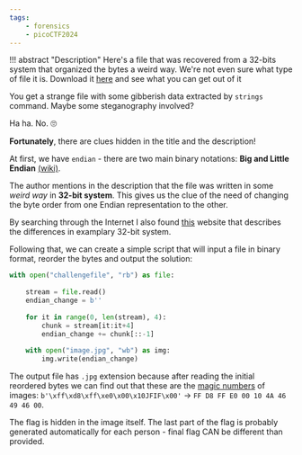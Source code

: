 ```yaml
---
tags:
    - forensics
    - picoCTF2024
---
```


!!! abstract "Description"
    Here's a file that was recovered from a 32-bits system that organized the bytes a weird way. We're not even sure what type of file it is. Download it [here](https://artifacts.picoctf.net/c_titan/115/challengefile) and see what you can get out of it

You get a strange file with some gibberish data extracted by `strings` command. Maybe some steganography involved?

Ha ha. No. 🙄

**Fortunately**, there are clues hidden in the title and the description!

At first, we have `endian` - there are two main binary notations: **Big and Little Endian** [(wiki)](https://en.wikipedia.org/wiki/Endianness). 

The author mentions in the description that the file was written in some _weird way_ in **32-bit system**. This gives us the clue of the need of changing the byte order from one Endian representation to the other.

By searching through the Internet I also found [this](https://www.eecis.udel.edu/~davis/cpeg222/AssemblyTutorial/Chapter-15/ass15_3.html) website that describes the differences in examplary 32-bit system.

Following that, we can create a simple script that will input a file in binary format, reorder the bytes and output the solution:

``` py title="challenge.py"
with open("challengefile", "rb") as file:
    
    stream = file.read()
    endian_change = b''
    
    for it in range(0, len(stream), 4):
        chunk = stream[it:it+4]
        endian_change += chunk[::-1]
        
    with open("image.jpg", "wb") as img:
        img.write(endian_change)
```

The output file has `.jpg` extension because after reading the initial reordered bytes we can find out that these are the [magic numbers](https://www.garykessler.net/library/file_sigs.html) of images:
`b'\xff\xd8\xff\xe0\x00\x10JFIF\x00'` -> `FF D8 FF E0 00 10 4A 46 49 46 00`.

The flag is hidden in the image itself. The last part of the flag is probably generated automatically for each person - final flag CAN be different than provided.
